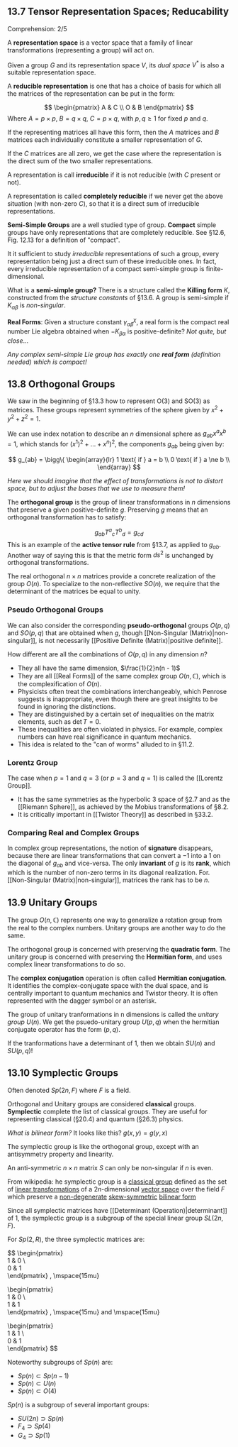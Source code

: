 ## 13.7 Tensor Representation Spaces; Reducability
Comprehension: 2/5

A **representation space** is a vector space that a family of linear transformations (representing a group) will act on.

Given a group $G$ and its representation space $V$, its *dual space* $V^{*}$ is also a suitable representation space.

A **reducible representation** is one that has a choice of basis for which all the matrices of the representation can be put in the form:

$$
\begin{pmatrix}
A & C \\ O & B
\end{pmatrix}
$$
Where $A = p \times p$, $B = q \times q$, $C = p \times q$, with $p, q \geq 1$ for fixed $p$ and $q$.

If the representing matrices all have this form, then the $A$ matrices and $B$ matrices each individually constitute a smaller representation of $G$.

If the $C$ matrices are all zero, we get the case where the representation is the direct sum of the two smaller representations.

A representation is call **irreducible** if it is not reducible (with $C$ present or not).

A representation is called **completely reducible** if we never get the above situation (with non-zero $C$), so that it is a direct sum of irreducible representations.

**Semi-Simple Groups** are a well studied type of group. **Compact** simple groups have only representations that are completely reducible. See §12.6, Fig. 12.13 for a definition of "compact".

It it sufficient to study *irreducible* representations of such a group, every representation being just a direct sum of these irreducible ones. In fact, every irreducible representation of a compact semi-simple group is finite-dimensional.

What is a **semi-simple group?** There is a structure called the **Killing 
form** $K$, constructed from the *structure constants* of §13.6. A group is semi-simple if $K_{\alpha\beta}$ is *non-singular*.

**Real Forms**: Given a structure constant ${\gamma_{\alpha\beta}}^{\chi}$, a real form is the compact real number Lie algebra obtained when $-K_{\beta\alpha}$ is positive-definite? *Not quite, but close*...

*Any complex semi-simple Lie group has exactly one **real form** (definition needed) which is compact!*


## 13.8 Orthogonal Groups

We saw in the beginning of §13.3 how to represent O(3) and SO(3) as matrices. These groups represent symmetries of the sphere given by $x^{2} + y^{2} + z^{2} = 1$.

We can use index notation to describe an $n$ dimensional sphere as $g_{ab}x^{a}x^{b} = 1$, which stands for ($x^{1})^{2} + ... + x^{n})^{2}$, the components $g_{ab}$ being given by:

$$
g_{ab} =
	\bigg\{
		\begin{array}{lr}
		 1 \text{ if } a = b \\
		 0 \text{ if } a \ne b \\
		\end{array}
$$

*Here we should imagine that the effect of transformations is not to distort space, but to adjust the bases that we use to measure them!*

The **orthogonal group** is the group of linear transformations in $n$ dimensions that preserve a given positive-definite $g$. Preserving $g$ means that an orthogonal transformation has to satisfy:

$$
{g_{ab}} {{T^{a}}_{c}} {{T^{b}}_{d}} = g_{cd}
$$
This is an example of the **active tensor rule** from §13.7, as applied to $g_{ab}$. Another way of saying this is that the metric form $ds^{2}$ is unchanged by orthogonal transformations.

The real orthogonal $n \times n$ matrices provide a concrete realization of the group $O(n)$. To specialize to the non-reflective $SO(n)$, we require that the determinant of the matrices be equal to unity.

### Pseudo Orthogonal Groups

We can also consider the corresponding **pseudo-orthogonal** groups $O(p, q)$ and $SO(p, q)$ that are obtained when $g$, though [[Non-Singular (Matrix)|non-singular]], is not necessarily [[Positive Definite (Matrix)|positive definite]].

How different are all the combinations of $O(p, q)$ in any dimension $n$? 
- They all have the same dimension, $\frac{1}{2}n(n - 1)$ 
- They are all [[Real Forms]] of the same complex group $O(n, \mathbb{C})$, which is the complexification of $O(n)$.  
- Physicists often treat the combinations interchangeably, which Penrose suggests is inappropriate, even though there are great insights to be found in ignoring the distinctions.
- They are distinguished by a certain set of inequalities on the matrix elements, such as $\det T = 0$.
- These inequalities are often violated in physics. For example, complex numbers can have real significance in quantum mechanics.
- This idea is related to the "can of worms" alluded to in §11.2.


### Lorentz Group
The case when $p = 1$ and $q = 3$ (or $p=3$ and $q = 1$) is called the [[Lorentz Group]].
- It has the same symmetries as the hyperbolic 3 space of §2.7 and as the [[Riemann Sphere]], as achieved by the Mobius transformations of §8.2. 
- It is critically important in [[Twistor Theory]] as described in §33.2.

### Comparing Real and Complex Groups

In complex group representations, the notion of **signature** disappears, because there are linear transformations that can convert a $-1$ into a $1$ on the diagonal of $g_{ab}$ and vice-versa. The only **invariant** of $g$ is its **rank**, which which is the number of non-zero terms in its diagonal realization. For. [[Non-Singular (Matrix)|non-singular]], matrices the rank has to be $n$.

## 13.9 Unitary Groups

The group $O(n, \mathbb{C})$ represents one way to generalize a rotation group from the real to the complex numbers. Unitary groups are another way to do the same.

The orthogonal group is concerned with preserving the **quadratic form**. The unitary group is concerned with preserving the **Hermitian form**, and uses complex linear transformations to do so.

The **complex conjugation** operation is often called **Hermitian conjugation**. It identifies the complex-conjugate space with the dual space, and is centrally important to quantum mechanics and Twistor theory. It is often represented with the dagger symbol or an asterisk.

The group of unitary tranformations in n dimensions is called the *unitary group* $U(n)$. We get the psuedo-unitary group $U(p,q)$ when the hermitian conjugate operator has the form $(p,q)$.

If the tranformations have a determinant of 1, then we obtain $SU(n)$ and $SU(p, q)$!

## 13.10 Symplectic Groups

Often denoted $Sp(2n, F)$ where $F$ is a field.

Orthogonal and Unitary groups are considered **classical** groups. **Symplectic** complete the list of classical groups. They are useful for representing classical (§20.4) and quantum (§26.3) physics.

*What is bilinear form?*
It looks like this? $g(x,y) = g(y,x)$

The symplectic group is like the orthogonal group, except with an antisymmetry property and linearity.

An anti-symmetric $n \times n$ matrix $S$ can only be non-singular if $n$ is even.

From wikipedia:
he symplectic group is a [classical group](https://en.wikipedia.org/wiki/Classical_group "Classical group") defined as the set of [linear transformations](https://en.wikipedia.org/wiki/Linear_transformations "Linear transformations") of a $2n$-dimensional [vector space](https://en.wikipedia.org/wiki/Vector_space "Vector space") over the field $F$ which preserve a [non-degenerate](https://en.wikipedia.org/wiki/Nondegenerate_form "Nondegenerate form") [skew-symmetric](https://en.wikipedia.org/wiki/Skew-symmetric_matrix "Skew-symmetric matrix") [bilinear form](https://en.wikipedia.org/wiki/Bilinear_form "Bilinear form")

Since all symplectic matrices have [[Determinant (Operation)|determinant]] of 1, the symplectic group is a subgroup of the special linear group $SL(2n, F)$.

For $Sp(2, R)$, the three symplectic matrices are:

$$
\begin{pmatrix}  
1 & 0 \\  
0 & 1  
\end{pmatrix}
, \mspace{15mu}

\begin{pmatrix}  
1 & 0 \\  
1 & 1  
\end{pmatrix}
, \mspace{15mu} and \mspace{15mu}

\begin{pmatrix}  
1 & 1 \\  
0 & 1  
\end{pmatrix}
$$

Noteworthy subgroups of $Sp(n)$ are:
- $Sp(n) \subset Sp(n - 1)$
- $Sp(n) \subset U(n)$
- $Sp(n) \subset O(4)$

$Sp(n)$ is a subgroup of several important groups:
- $SU(2n) \supset Sp(n)$
- $F_4 \supset Sp(4)$
- $G_4 \supset Sp(1)$
